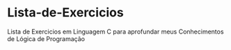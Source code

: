 # Lista-de-Exercicios
Lista de Exercicios em Linguagem C para aprofundar meus Conhecimentos de Lógica de Programação
